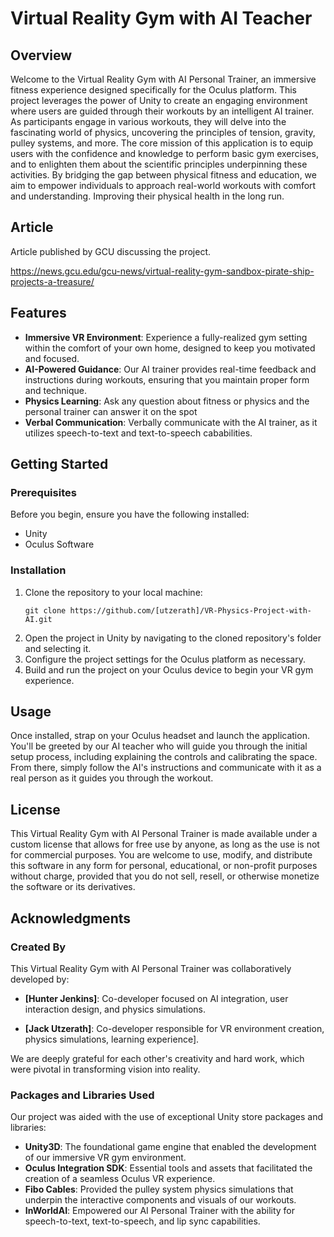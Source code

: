 # Virtual Reality Gym with AI Teacher

## Overview

Welcome to the Virtual Reality Gym with AI Personal Trainer, an immersive fitness experience designed specifically for the Oculus platform. This project leverages the power of Unity to create an engaging environment where users are guided through their workouts by an intelligent AI trainer. As participants engage in various workouts, they will delve into the fascinating world of physics, uncovering the principles of tension, gravity, pulley systems, and more. The core mission of this application is to equip users with the confidence and knowledge to perform basic gym exercises, and to enlighten them about the scientific principles underpinning these activities. By bridging the gap between physical fitness and education, we aim to empower individuals to approach real-world workouts with comfort and understanding. Improving their physical health in the long run.

## Article

Article published by GCU discussing the project.

https://news.gcu.edu/gcu-news/virtual-reality-gym-sandbox-pirate-ship-projects-a-treasure/

## Features

- **Immersive VR Environment**: Experience a fully-realized gym setting within the comfort of your own home, designed to keep you motivated and focused.
- **AI-Powered Guidance**: Our AI trainer provides real-time feedback and instructions during workouts, ensuring that you maintain proper form and technique.
- **Physics Learning**: Ask any question about fitness or physics and the personal trainer can answer it on the spot
- **Verbal Communication**: Verbally communicate with the AI trainer, as it utilizes speech-to-text and text-to-speech cababilities.

## Getting Started

### Prerequisites

Before you begin, ensure you have the following installed:
- Unity 
- Oculus Software

### Installation

1. Clone the repository to your local machine:
   ```
   git clone https://github.com/[utzerath]/VR-Physics-Project-with-AI.git
   ```
2. Open the project in Unity by navigating to the cloned repository's folder and selecting it.
3. Configure the project settings for the Oculus platform as necessary.
4. Build and run the project on your Oculus device to begin your VR gym experience.

## Usage

Once installed, strap on your Oculus headset and launch the application. You'll be greeted by our AI teacher who will guide you through the initial setup process, including explaining the controls and calibrating the space. From there, simply follow the AI's instructions and communicate with it as a real person as it guides you through the workout. 

## License

This Virtual Reality Gym with AI Personal Trainer is made available under a custom license that allows for free use by anyone, as long as the use is not for commercial purposes. You are welcome to use, modify, and distribute this software in any form for personal, educational, or non-profit purposes without charge, provided that you do not sell, resell, or otherwise monetize the software or its derivatives.

## Acknowledgments

### Created By

This Virtual Reality Gym with AI Personal Trainer was collaboratively developed by:

- **[Hunter Jenkins]**: Co-developer focused on AI integration, user interaction design, and physics simulations.
  
- **[Jack Utzerath]**: Co-developer responsible for VR environment creation, physics simulations, learning experience].

We are deeply grateful for each other's creativity and hard work, which were pivotal in transforming vision into reality.

### Packages and Libraries Used

Our project was aided with the use of exceptional Unity store packages and libraries:

- **Unity3D**: The foundational game engine that enabled the development of our immersive VR gym environment.
- **Oculus Integration SDK**: Essential tools and assets that facilitated the creation of a seamless Oculus VR experience.
- **Fibo Cables**: Provided the pulley system physics simulations that underpin the interactive components and visuals of our workouts.
- **InWorldAI**: Empowered our AI Personal Trainer with the ability for speech-to-text, text-to-speech, and lip sync capabilities.
